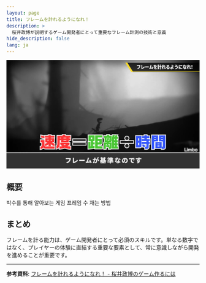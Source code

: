 ```yaml
---
layout: page
title: フレームを計れるようになれ！
description: >
  桜井政博が説明するゲーム開発者にとって重要なフレーム計測の技術と意義
hide_description: false
lang: ja
---
```


![フレームを計れるようになれ！](/assets/img/blog/sakurai/measure-frames.jpg)

## 概要
박수를 통해 알아보는 게임 프레임 수 재는 방법

## まとめ
フレームを計る能力は、ゲーム開発者にとって必須のスキルです。単なる数字ではなく、プレイヤーの体験に直結する重要な要素として、常に意識しながら開発を進めることが重要です。

---

**参考資料**: [フレームを計れるようになれ！ - 桜井政博のゲーム作るには](https://www.youtube.com/watch?v=567g7PFkJfs&list=PLi8SA3sbzYVRzUK6Wqd_g6ZGjDpIWZdim&index=9) 